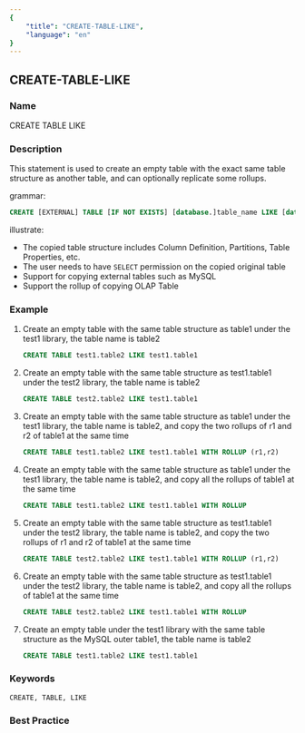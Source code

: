 ```yaml
---
{
    "title": "CREATE-TABLE-LIKE",
    "language": "en"
}
---
```


<!--
Licensed to the Apache Software Foundation (ASF) under one
or more contributor license agreements.  See the NOTICE file
distributed with this work for additional information
regarding copyright ownership.  The ASF licenses this file
to you under the Apache License, Version 2.0 (the
"License"); you may not use this file except in compliance
with the License.  You may obtain a copy of the License at

  http://www.apache.org/licenses/LICENSE-2.0

Unless required by applicable law or agreed to in writing,
software distributed under the License is distributed on an
"AS IS" BASIS, WITHOUT WARRANTIES OR CONDITIONS OF ANY
KIND, either express or implied.  See the License for the
specific language governing permissions and limitations
under the License.
-->

## CREATE-TABLE-LIKE

### Name

CREATE TABLE LIKE

### Description

This statement is used to create an empty table with the exact same table structure as another table, and can optionally replicate some rollups.

grammar:

```sql
CREATE [EXTERNAL] TABLE [IF NOT EXISTS] [database.]table_name LIKE [database.]table_name [WITH ROLLUP (r1,r2,r3,...)]
````

illustrate: 

- The copied table structure includes Column Definition, Partitions, Table Properties, etc.
- The user needs to have `SELECT` permission on the copied original table
- Support for copying external tables such as MySQL
- Support the rollup of copying OLAP Table

### Example

1. Create an empty table with the same table structure as table1 under the test1 library, the table name is table2

    ```sql
    CREATE TABLE test1.table2 LIKE test1.table1
    ````

2. Create an empty table with the same table structure as test1.table1 under the test2 library, the table name is table2

    ```sql
    CREATE TABLE test2.table2 LIKE test1.table1
    ````

3. Create an empty table with the same table structure as table1 under the test1 library, the table name is table2, and copy the two rollups of r1 and r2 of table1 at the same time

    ```sql
    CREATE TABLE test1.table2 LIKE test1.table1 WITH ROLLUP (r1,r2)
    ````

4. Create an empty table with the same table structure as table1 under the test1 library, the table name is table2, and copy all the rollups of table1 at the same time

    ```sql
    CREATE TABLE test1.table2 LIKE test1.table1 WITH ROLLUP
    ````

5. Create an empty table with the same table structure as test1.table1 under the test2 library, the table name is table2, and copy the two rollups of r1 and r2 of table1 at the same time

    ```sql
    CREATE TABLE test2.table2 LIKE test1.table1 WITH ROLLUP (r1,r2)
    ````

6. Create an empty table with the same table structure as test1.table1 under the test2 library, the table name is table2, and copy all the rollups of table1 at the same time

    ```sql
    CREATE TABLE test2.table2 LIKE test1.table1 WITH ROLLUP
    ````

7. Create an empty table under the test1 library with the same table structure as the MySQL outer table1, the table name is table2

    ```sql
    CREATE TABLE test1.table2 LIKE test1.table1
    ````

### Keywords

    CREATE, TABLE, LIKE

### Best Practice

